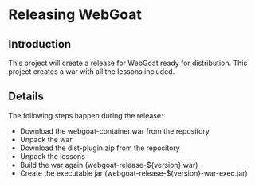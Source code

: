# Releasing WebGoat

## Introduction

This project will create a release for WebGoat ready for distribution.
This project creates a war with all the lessons included.

## Details

The following steps happen during the release:

* Download the webgoat-container.war from the repository
* Unpack the war
* Download the dist-plugin.zip from the repository
* Unpack the lessons
* Build the war again (webgoat-release-${version}.war)
* Create the executable jar (webgoat-release-${version}-war-exec.jar)


